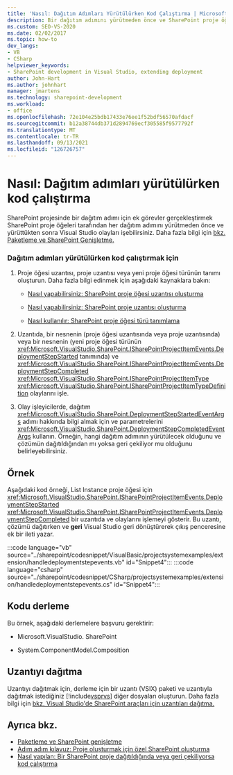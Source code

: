 ```yaml
---
title: 'Nasıl: Dağıtım Adımları Yürütülürken Kod Çalıştırma | Microsoft Docs'
description: Bir dağıtım adımını yürütmeden önce ve SharePoint proje öğeleri tarafından Visual Studio olayları işlemek için kod çalıştırın.
ms.custom: SEO-VS-2020
ms.date: 02/02/2017
ms.topic: how-to
dev_langs:
- VB
- CSharp
helpviewer_keywords:
- SharePoint development in Visual Studio, extending deployment
author: John-Hart
ms.author: johnhart
manager: jmartens
ms.technology: sharepoint-development
ms.workload:
- office
ms.openlocfilehash: 72e104e25bdb17433e76ee1f52bdf56570afdacf
ms.sourcegitcommit: b12a38744db371d2894769ecf305585f9577792f
ms.translationtype: MT
ms.contentlocale: tr-TR
ms.lasthandoff: 09/13/2021
ms.locfileid: "126726757"
---
```

# <a name="how-to-run-code-when-deployment-steps-are-executed"></a>Nasıl: Dağıtım adımları yürütülürken kod çalıştırma
  SharePoint projesinde bir dağıtım adımı için ek görevler gerçekleştirmek SharePoint proje öğeleri tarafından her dağıtım adımını yürütmeden önce ve yürüttükten sonra Visual Studio olayları işebilirsiniz. Daha fazla bilgi için [bkz. Paketleme ve SharePoint Genişletme.](../sharepoint/extending-sharepoint-packaging-and-deployment.md)

### <a name="to-run-code-when-deployment-steps-are-executed"></a>Dağıtım adımları yürütülürken kod çalıştırmak için

1. Proje öğesi uzantısı, proje uzantısı veya yeni proje öğesi türünün tanımı oluşturun. Daha fazla bilgi edinmek için aşağıdaki kaynaklara bakın:

    - [Nasıl yapabilirsiniz: SharePoint proje öğesi uzantısı oluşturma](../sharepoint/how-to-create-a-sharepoint-project-item-extension.md)

    - [Nasıl yapabilirsiniz: SharePoint proje uzantısı oluşturma](../sharepoint/how-to-create-a-sharepoint-project-extension.md)

    - [Nasıl kullanılır: SharePoint proje öğesi türü tanımlama](../sharepoint/how-to-define-a-sharepoint-project-item-type.md)

2. Uzantıda, bir nesnenin (proje öğesi uzantısında veya proje uzantısında) veya bir nesnenin (yeni proje öğesi türünün <xref:Microsoft.VisualStudio.SharePoint.ISharePointProjectItemEvents.DeploymentStepStarted> tanımında) ve <xref:Microsoft.VisualStudio.SharePoint.ISharePointProjectItemEvents.DeploymentStepCompleted> <xref:Microsoft.VisualStudio.SharePoint.ISharePointProjectItemType> <xref:Microsoft.VisualStudio.SharePoint.ISharePointProjectItemTypeDefinition> olaylarını işle.

3. Olay işleyicilerde, dağıtım <xref:Microsoft.VisualStudio.SharePoint.DeploymentStepStartedEventArgs> adımı hakkında bilgi almak için ve parametrelerini <xref:Microsoft.VisualStudio.SharePoint.DeploymentStepCompletedEventArgs> kullanın. Örneğin, hangi dağıtım adımının yürütülecek olduğunu ve çözümün dağıtıldığından mı yoksa geri çekiliyor mu olduğunu belirleyebilirsiniz.

## <a name="example"></a>Örnek
 Aşağıdaki kod örneği, List Instance proje öğesi için <xref:Microsoft.VisualStudio.SharePoint.ISharePointProjectItemEvents.DeploymentStepStarted> <xref:Microsoft.VisualStudio.SharePoint.ISharePointProjectItemEvents.DeploymentStepCompleted> bir uzantıda ve olaylarını işlemeyi gösterir. Bu uzantı, çözümü dağıtırken ve **geri** Visual Studio geri dönüştürerek çıkış penceresine ek bir ileti yazar.

 :::code language="vb" source="../sharepoint/codesnippet/VisualBasic/projectsystemexamples/extension/handledeploymentstepevents.vb" id="Snippet4":::
 :::code language="csharp" source="../sharepoint/codesnippet/CSharp/projectsystemexamples/extension/handledeploymentstepevents.cs" id="Snippet4":::

## <a name="compile-the-code"></a>Kodu derleme
 Bu örnek, aşağıdaki derlemelere başvuru gerektirir:

- Microsoft.VisualStudio. SharePoint

- System.ComponentModel.Composition

## <a name="deploy-the-extension"></a>Uzantıyı dağıtma
 Uzantıyı dağıtmak için, derleme için bir uzantı (VSIX) paketi ve uzantıyla dağıtmak istediğiniz [!include[vsprvs](../sharepoint/includes/vsprvs-md.md)] diğer dosyaları oluşturun. Daha fazla bilgi için [bkz. Visual Studio'de SharePoint araçları için uzantıları dağıtma.](../sharepoint/deploying-extensions-for-the-sharepoint-tools-in-visual-studio.md)

## <a name="see-also"></a>Ayrıca bkz.
- [Paketleme ve SharePoint genişletme](../sharepoint/extending-sharepoint-packaging-and-deployment.md)
- [Adım adım kılavuz: Proje oluşturmak için özel SharePoint oluşturma](../sharepoint/walkthrough-creating-a-custom-deployment-step-for-sharepoint-projects.md)
- [Nasıl yapılan: Bir SharePoint proje dağıtıldığında veya geri çekiliyorsa kod çalıştırma](../sharepoint/how-to-run-code-when-a-sharepoint-project-is-deployed-or-retracted.md)
